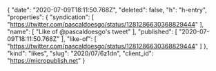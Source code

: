 {
  "date": "2020-07-09T18:11:50.768Z",
  "deleted": false,
  "h": "h-entry",
  "properties": {
    "syndication": [
      "https://twitter.com/pascaldoesgo/status/1281286630368829444"
    ],
    "name": [
      "Like of @pascaldoesgo's tweet"
    ],
    "published": [
      "2020-07-09T18:11:50.768Z"
    ],
    "like-of": [
      "https://twitter.com/pascaldoesgo/status/1281286630368829444"
    ]
  },
  "kind": "likes",
  "slug": "2020/07/6z1dn",
  "client_id": "https://micropublish.net"
}
